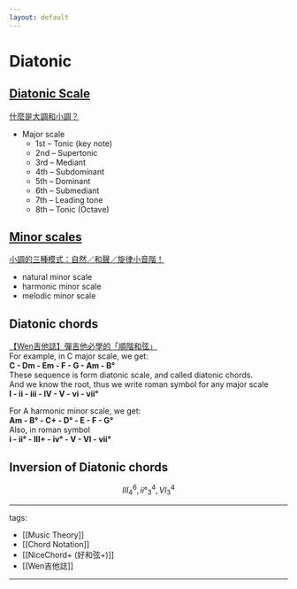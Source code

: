 ```yaml
---
layout: default
---
```

# Diatonic

## [Diatonic Scale](https://en.wikipedia.org/wiki/Diatonic_scale)
[什麼是大調和小調？](https://www.youtube.com/watch?v=T70L-t60j5c)
* Major scale
  * 1st – Tonic (key note)
  * 2nd – Supertonic
  * 3rd – Mediant
  * 4th – Subdominant
  * 5th – Dominant
  * 6th – Submediant
  * 7th – Leading tone
  * 8th – Tonic (Octave)

## [Minor scales](https://en.wikipedia.org/wiki/Minor_scale)
[小調的三種模式：自然／和聲／旋律小音階！](https://www.youtube.com/watch?v=L2mY-jyFjUY)
* natural minor scale
* harmonic minor scale
* melodic minor scale

## Diatonic chords
[【Wen吉他誌】彈吉他必學的「順階和弦」](https://www.youtube.com/watch?v=bj1dqClKMmE)  
For example, in C major scale, we get:  
**C - Dm - Em - F - G - Am - B°**  
These sequence is form diatonic scale, and called diatonic chords.  
And we know the root, thus we write roman symbol for any major scale  
**I - ii - iii - IV - V - vi - vii°**  

For A harmonic minor scale, we get:  
**Am - B° - C+ - D° - E - F - G°**  
Also, in roman symbol  
**i - ii° - III+ - iv° - V - VI - vii°**  


## Inversion of Diatonic chords
$$ III^6_4 , ii°^4_3 , VI^4_3 $$



---
tags:
  - [[Music Theory]]
  - [[Chord Notation]]
  - [[NiceChord+ (好和弦+)]]
  - [[Wen吉他誌]]
  
---
